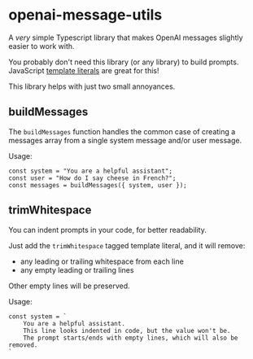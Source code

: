# openai-message-utils

A _very_ simple Typescript library that makes OpenAI messages slightly easier to work with.

You probably don't need this library (or any library) to build prompts.
JavaScript [template literals](https://developer.mozilla.org/en-US/docs/Web/JavaScript/Reference/Template_literals) are great for this!

This library helps with just two small annoyances.

## buildMessages

The `buildMessages` function handles the common case of creating a messages
array from a single system message and/or user message.

Usage:

```
const system = "You are a helpful assistant";
const user = "How do I say cheese in French?";
const messages = buildMessages({ system, user });
```

## trimWhitespace

You can indent prompts in your code, for better readability.

Just add the `trimWhitespace` tagged template literal, and it will remove:

- any leading or trailing whitespace from each line
- any empty leading or trailing lines

Other empty lines will be preserved.

Usage:

```
const system = `
    You are a helpful assistant.
    This line looks indented in code, but the value won't be.
    The prompt starts/ends with empty lines, which will also be removed.
`
```

